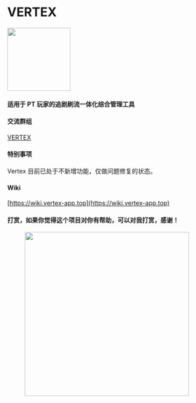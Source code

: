 # VERTEX

<img src="https://raw.githubusercontent.com/vertex-app/vertex/stable/webui/public/assets/images/logo.svg" width="144"/>

#### 适用于 PT 玩家的追剧刷流一体化综合管理工具

#### 交流群组

[VERTEX](https://t.me/group\_vertex)

#### 特别事项

Vertex 目前已处于不新增功能，仅做问题修复的状态。

#### Wiki
[https://wiki.vertex-app.top](https://wiki.vertex-app.top)

#### 打赏，如果你觉得这个项目对你有帮助，可以对我打赏，感谢！

<figure><img src="https://lswl.in/assets/images/alipay_qrcode.png" alt="" width="375"><figcaption></figcaption></figure>